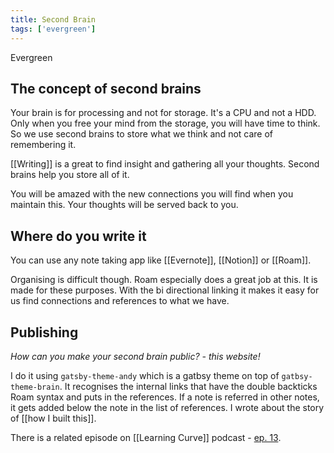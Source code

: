 ```yaml
---
title: Second Brain
tags: ['evergreen']
---
```


<NoteTag color="green">Evergreen</NoteTag>

## The concept of second brains

Your brain is for processing and not for storage. <span class="highlight">It's a CPU and not a HDD</span>. Only when you free your mind from the storage, you will have time to think. So we use second brains to store what we think and not care of remembering it.

[[Writing]] is a great to find insight and gathering all your thoughts. Second brains help you store all of it.

You will be amazed with the new connections you will find when you maintain this. Your thoughts will be served back to you.

## Where do you write it

You can use any note taking app like [[Evernote]], [[Notion]] or [[Roam]].

Organising is difficult though. Roam especially does a great job at this. It is made for these purposes. With the bi directional linking it makes it easy for us find connections and references to what we have.

## Publishing

_How can you make your second brain public? - this website!_

I do it using `gatsby-theme-andy` which is a gatbsy theme on top of `gatbsy-theme-brain`. It recognises the internal links that have the double backticks Roam syntax and puts in the references. If a note is referred in other notes, it gets added below the note in the list of references. I wrote about the story of [[how I built this]].

There is a related episode on [[Learning Curve]] podcast - [ep. 13](https://learningcurve.dev/13).
